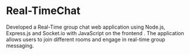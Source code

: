 # Real-TimeChat
Developed a Real-Time group chat web application using Node.js, Express.js and Socket.io with JavaScript on the frontend . The application allows users to join different rooms and engage in real-time group messaging.
